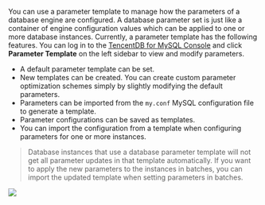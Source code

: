 You can use a parameter template to manage how the parameters of a database engine are configured. A database parameter set is just like a container of engine configuration values which can be applied to one or more database instances.
Currently, a parameter template has the following features. You can log in to the [TencentDB for MySQL Console](https://console.cloud.tencent.com/cdb) and click **Parameter Template** on the left sidebar to view and modify parameters.
- A default parameter template can be set.
- New templates can be created. You can create custom parameter optimization schemes simply by slightly modifying the default parameters.
- Parameters can be imported from the `my.conf` MySQL configuration file to generate a template.
- Parameter configurations can be saved as templates.
- You can import the configuration from a template when configuring parameters for one or more instances.
>Database instances that use a database parameter template will not get all parameter updates in that template automatically. If you want to apply the new parameters to the instances in batches, you can import the updated template when setting parameters in batches.


![](https://main.qcloudimg.com/raw/3561ddfbf9c6213a175022484d1aa75d.png)

